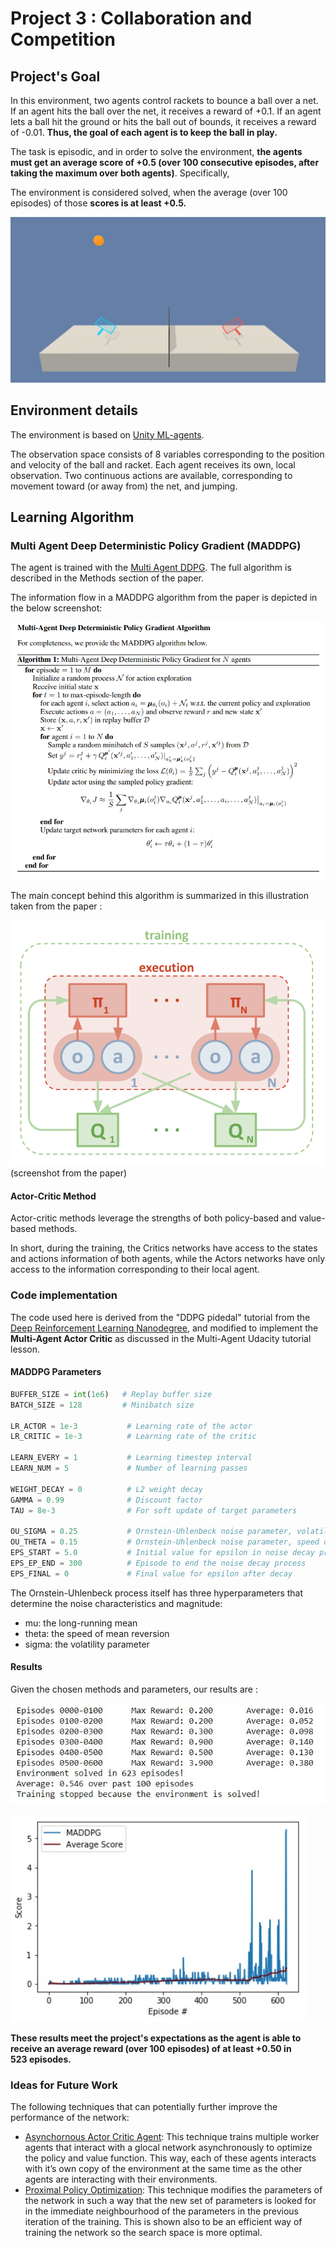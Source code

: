 # Project 3 : Collaboration and Competition

## Project's Goal

In this environment, two agents control rackets to bounce a ball over a net. If an agent hits the ball over the net, it receives a reward of +0.1.  If an agent lets a ball hit the ground or hits the ball out of bounds, it receives a reward of -0.01.  **Thus, the goal of each agent is to keep the ball in play.**

The task is episodic, and in order to solve the environment, **the agents must get an average score of +0.5 (over 100 consecutive episodes, after taking the maximum over both agents)**. Specifically,

The environment is considered solved, when the average (over 100 episodes) of those **scores is at least +0.5.**

![Tennis Agents](assets/tennis.png)

## Environment details

The environment is based on [Unity ML-agents](https://github.com/Unity-Technologies/ml-agents).

The observation space consists of 8 variables corresponding to the position and velocity of the ball and racket. Each agent receives its own, local observation.  Two continuous actions are available, corresponding to movement toward (or away from) the net, and jumping. 


## Learning Algorithm

### Multi Agent Deep Deterministic Policy Gradient (MADDPG)

The agent is trained with the [Multi Agent DDPG](https://arxiv.org/abs/1706.02275). The full algorithm is described in the Methods section of the paper.

The information flow in a MADDPG algorithm from the paper is depicted in the below screenshot:

![MADDPG algorithm](assets/MADDPG-algo.png) <br> 


The main concept behind this algorithm is summarized in this illustration taken from the paper :

![Overview of the multi-agent decentralized actor, centralized critic approach](assets/MADDPG.png) (screenshot from the paper)

#### Actor-Critic Method
Actor-critic methods leverage the strengths of both policy-based and value-based methods.

In short, during the training, the Critics networks have access to the states and actions information of both agents, while the Actors networks have only access to the information corresponding to their local agent.

### Code implementation

The code used here is derived from the "DDPG pidedal" tutorial from the [Deep Reinforcement Learning Nanodegree](https://www.udacity.com/course/deep-reinforcement-learning-nanodegree--nd893), and modified to implement the **Multi-Agent Actor Critic**  as discussed in the Multi-Agent Udacity tutorial lesson.

#### MADDPG Parameters

```python
BUFFER_SIZE = int(1e6)   # Replay buffer size
BATCH_SIZE = 128         # Minibatch size

LR_ACTOR = 1e-3           # Learning rate of the actor 
LR_CRITIC = 1e-3          # Learning rate of the critic

LEARN_EVERY = 1           # Learning timestep interval
LEARN_NUM = 5             # Number of learning passes

WEIGHT_DECAY = 0          # L2 weight decay
GAMMA = 0.99              # Discount factor
TAU = 8e-3                # For soft update of target parameters

OU_SIGMA = 0.25           # Ornstein-Uhlenbeck noise parameter, volatility
OU_THETA = 0.15           # Ornstein-Uhlenbeck noise parameter, speed of mean reversion
EPS_START = 5.0           # Initial value for epsilon in noise decay process in Agent.act()
EPS_EP_END = 300          # Episode to end the noise decay process
EPS_FINAL = 0             # Final value for epsilon after decay
```

The Ornstein-Uhlenbeck process itself has three hyperparameters that determine the noise characteristics and magnitude:
- mu: the long-running mean
- theta: the speed of mean reversion
- sigma: the volatility parameter

#### Results

Given the chosen methods and parameters, our results are :

![Score Log](assets/Scores.jpg)

![Training results](assets/Result.jpg)

**These results meet the project's expectations as the agent is able to receive an average reward (over 100 episodes) of at least +0.50 in <br> 523 episodes.** 


### Ideas for Future Work

The following techniques that can potentially further improve the performance of the network:

- [Asynchornous Actor Critic Agent](https://medium.com/emergent-future/simple-reinforcement-learning-with-tensorflow-part-8-asynchronous-actor-critic-agents-a3c-c88f72a5e9f2): This technique trains multiple worker agents that interact with a glocal network asynchronously to optimize the policy and value function. This way, each of these agents interacts with it’s own copy of the environment at the same time as the other agents are interacting with their environments.
- [Proximal Policy Optimization](https://arxiv.org/abs/1707.06347): This technique modifies the parameters of the network in such a way that the new set of parameters is looked for in the immediate neighbourhood of the parameters in the previous iteration of the training. This is shown also to be an efficient way of training the network so the search space is more optimal. 
